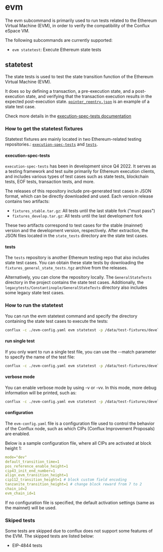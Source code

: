 # evm

The evm subcommand is primarily used to run tests related to the Ethereum Virtual Machine (EVM), in order to verify the compatibility of the Conflux eSpace VM.

The following subcommands are currently supported:

- `evm statetest`: Execute Ethereum state tests

## statetest

The state tests is used to test the state transition function of the Ethereum Virtual Machine (EVM).

It does so by defining a transaction, a pre-execution state, and a post-execution state, and verifying that the transaction execution results in the expected post-execution state. [`pointer_reentry.json`](./pointer_reentry.json) is an example of a state test case.

Check more details in the [execution-spec-tests documentation](https://eest.ethereum.org/main/consuming_tests/state_test/)

### How to get the statetest fixtures

Statetest fixtures are mainly located in two Ethereum-related testing repositories.: [`execution-spec-tests`](https://github.com/ethereum/execution-spec-tests) and [`tests`](https://github.com/ethereum/tests).

#### execution-spec-tests

`execution-spec-tests` has been in development since Q4 2022. It serves as a testing framework and test suite primarily for Ethereum execution clients, and includes various types of test cases such as state tests, blockchain tests, EOF tests, transaction tests, and more.

The releases of this repository include pre-generated test cases in JSON format, which can be directly downloaded and used. Each version release contains two artifacts:

- `fixtures_stable.tar.gz`: All tests until the last stable fork ("must pass")
- `fixtures_develop.tar.gz`: All tests until the last development fork

These two artifacts correspond to test cases for the stable (mainnet) version and the development version, respectively. After extraction, the JSON files located in the `state_tests` directory are the state test cases.

#### tests

The `tests` repository is another Ethereum testing repo that also includes state test cases. You can obtain these state tests by downloading the `fixtures_general_state_tests.tgz` archive from the releases.

Alternatively, you can clone the repository locally. The `GeneralStateTests` directory in the project contains the state test cases. Additionally, the `legacytests/Constantinople/GeneralStateTests` directory also includes some legacy state test cases.

### How to run the statetest

You can run the evm statetest command and specify the directory containing the state test cases to execute the tests:

```bash
conflux -c ./evm-config.yaml evm statetest -p /data/test-fixtures/develop/state_tests/prague
```

#### run single test

If you only want to run a single test file, you can use the --match parameter to specify the name of the test file:

```bash
conflux -c ./evm-config.yaml evm statetest -p /data/test-fixtures/develop/state_tests/prague --match the-test-file-name.json
```

#### verbose mode

You can enable verbose mode by using -v or -vv. In this mode, more debug information will be printed, such as:

```bash
conflux -c ./evm-config.yaml evm statetest -p /data/test-fixtures/develop/state_tests/prague --match the-test-file-name.json -vv
```

#### configuration

The `evm-config.yaml` file is a configuration file used to control the behavior of the Conflux node, such as which CIPs (Conflux Improvement Proposals) are enabled. 

Below is a sample configuration file, where all CIPs are activated at block height 1:

```yaml
mode="dev"
default_transition_time=1
pos_reference_enable_height=1
cip43_init_end_number=1
align_evm_transition_height=1
cip112_transition_height=1 # block custom field encoding
tanzanite_transition_height=1 # change block reward from 7 to 2
chain_id=2
evm_chain_id=1
```

If no configuration file is specified, the default activation settings (same as the mainnet) will be used.

### Skiped tests

Some tests are skipped due to conflux does not support some features of the EVM. The skipped tests are listed below:

- EIP-4844 tests